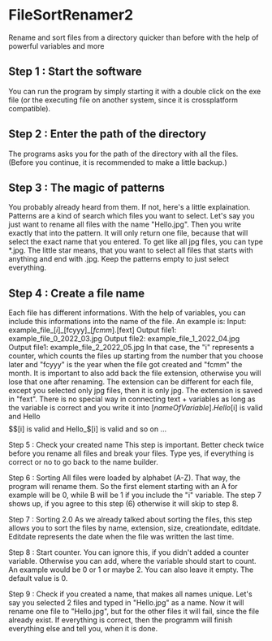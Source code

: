 # FileSortRenamer2
Rename and sort files from a directory quicker than before with the help of powerful variables and more

## Step 1 : Start the software
You can run the program by simply starting it with a double click on the exe file (or the executing file on another system, since it is crossplatform compatible).

## Step 2 : Enter the path of the directory
The programs asks you for the path of the directory with all the files. (Before you continue, it is recommended to make a little backup.)

## Step 3 : The magic of patterns
You probably already heard from them. If not, here's a little explaination. Patterns are a kind of search which files you want to select.
Let's say you just want to rename all files with the name "Hello.jpg". Then you write exactly that into the pattern. It will only return one file, because that will select the exact name that you entered. To get like all jpg files, you can type \*.jpg. The little star means, that you want to select all files that starts with anything and end with .jpg. Keep the patterns empty to just select everything.

## Step 4 : Create a file name
Each file has different informations. With the help of variables, you can include this informations into the name of the file.
An example is:
Input: example\_file\_$[i]\_$[fcyyy]\_$[fcmm].$[fext]
Output file1: example\_file\_0\_2022\_03.jpg
Output file2: example\_file\_1\_2022\_04.jpg
Output file1: example\_file\_2\_2022\_05.jpg
In that case, the "i" represents a counter, which counts the files up starting from the number that you choose later and "fcyyy" is the year when the file got created and "fcmm" the month.
It is important to also add back the file extension, otherwise you will lose that one after renaming. The extension can be different for each file, except you selected only jpg files, then it is only jpg. The extension is saved in "fext". There is no special way in connecting text + variables as long as the variable is correct and you write it into $[nameOfVariable]. Hello$[i] is valid and Hello$$$$$$[i] is valid and Hello_$[i] is valid and so on ...

Step 5 : Check your created name
This step is important. Better check twice before you rename all files and break your files. Type yes, if everything is correct or no to go back to the name builder.

Step 6 : Sorting
All files were loaded by alphabet (A-Z). That way, the program will rename them. So the first element starting with an A for example will be 0, while B will be 1 if you include the "i" variable. The step 7 shows up, if you agree to this step (6) otherwise it will skip to step 8.

Step 7 : Sorting 2.0
As we already talked about sorting the files, this step allows you to sort the files by name, extension, size, creationdate, editdate. Editdate represents the date when the file was written the last time.

Step 8 : Start counter. You can ignore this, if you didn't added a counter variable. Otherwise you can add, where the variable should start to count. An example would be 0 or 1 or maybe 2. You can also leave it empty. The default value is 0.

Step 9 : Check if you created a name, that makes all names unique. Let's say you selected 2 files and typed in "Hello.jpg" as a name. Now it will rename one file to "Hello.jpg", but for the other files it will fail, since the file already exist. If everything is correct, then the programm will finish everything else and tell you, when it is done.
